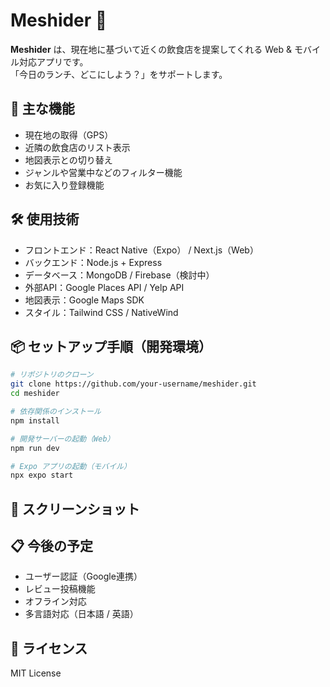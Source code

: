 # Meshider 🍱

**Meshider** は、現在地に基づいて近くの飲食店を提案してくれる Web & モバイル対応アプリです。  
「今日のランチ、どこにしよう？」をサポートします。

## 🚀 主な機能

- 現在地の取得（GPS）
- 近隣の飲食店のリスト表示
- 地図表示との切り替え
- ジャンルや営業中などのフィルター機能
- お気に入り登録機能

## 🛠 使用技術

- フロントエンド：React Native（Expo） / Next.js（Web）
- バックエンド：Node.js + Express
- データベース：MongoDB / Firebase（検討中）
- 外部API：Google Places API / Yelp API
- 地図表示：Google Maps SDK
- スタイル：Tailwind CSS / NativeWind

## 📦 セットアップ手順（開発環境）

```bash
# リポジトリのクローン
git clone https://github.com/your-username/meshider.git
cd meshider

# 依存関係のインストール
npm install

# 開発サーバーの起動（Web）
npm run dev

# Expo アプリの起動（モバイル）
npx expo start
```

## 📸 スクリーンショット

<!-- スクリーンショットを追加予定 -->

## 📋 今後の予定

- ユーザー認証（Google連携）
- レビュー投稿機能
- オフライン対応
- 多言語対応（日本語 / 英語）

## 📝 ライセンス

MIT License
